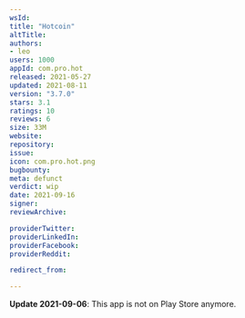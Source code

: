 ```yaml
---
wsId: 
title: "Hotcoin"
altTitle: 
authors:
- leo
users: 1000
appId: com.pro.hot
released: 2021-05-27
updated: 2021-08-11
version: "3.7.0"
stars: 3.1
ratings: 10
reviews: 6
size: 33M
website: 
repository: 
issue: 
icon: com.pro.hot.png
bugbounty: 
meta: defunct
verdict: wip
date: 2021-09-16
signer: 
reviewArchive:

providerTwitter: 
providerLinkedIn: 
providerFacebook: 
providerReddit: 

redirect_from:

---
```


**Update 2021-09-06**: This app is not on Play Store anymore.
